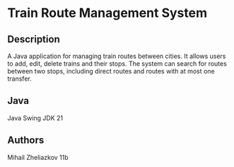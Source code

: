# Train Route Management System

## Description
A Java application for managing train routes between cities. It allows users to add, edit, delete trains and their stops. The system can search for routes between two stops, including direct routes and routes with at most one transfer.

## Java
Java Swing JDK 21

## Authors
Mihail Zheliazkov 11b